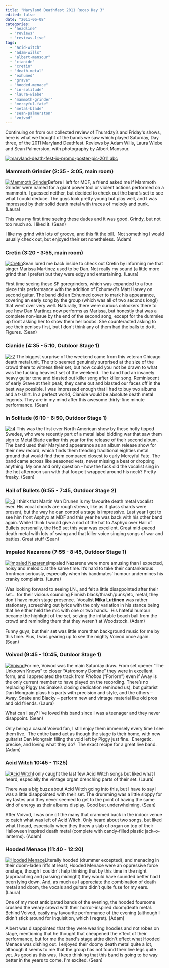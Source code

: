 ```yaml
---
title: "Maryland Deathfest 2011 Recap Day 3"
edited: false
date: "2011-06-08"
categories:
  - "headline"
  - "reviews"
  - "reviews-live"
tags:
  - "acid-witch"
  - "adam-wills"
  - "albert-mansour"
  - "cianide"
  - "cretin"
  - "death-metal"
  - "exhumed"
  - "grave"
  - "hooded-menace"
  - "in-solitude"
  - "laura-wiebe"
  - "mammoth-grinder"
  - "mercyful-fate"
  - "metal-blade"
  - "sean-palmerston"
  - "voivod"
---
```


Continuing on from our collected review of Thursday’s and Friday's shows, here is what we thought of the bands we saw which played Saturday, Day three, of the 2011 Maryland Deathfest. Reviews by Adam Wills, Laura Wiebe and Sean Palmerston, with photography by Albert Mansour.

[![](http://www.hellbound.ca/wp-content/uploads/2011/06/maryland-death-fest-ix-promo-poster-pic-2011-abc.jpg "maryland-death-fest-ix-promo-poster-pic-2011 abc")](http://www.hellbound.ca/wp-content/uploads/2011/06/maryland-death-fest-ix-promo-poster-pic-2011-abc.jpg)

### Mammoth Grinder (2:35 - 3:05, main room)

[![](http://www.hellbound.ca/wp-content/uploads/2011/06/MammothGrinder-150x150.jpg "Mammoth Grinder")](http://www.hellbound.ca/wp-content/uploads/2011/06/MammothGrinder.jpg)Before I left for MDF, a friend asked me if Mammoth Grinder were named for a giant power tool or violent actions performed on a mammoth. I guessed neither, but decided to check out the band’s set to see what I could deduce. The guys look pretty young but play well, and I was impressed by their solid death metal with traces of melody and punk. (Laura)

This was my first time seeing these dudes and it was good. Grindy, but not too much so. I liked it. (Sean)

I like my grind with lots of groove, and this fit the bill.  Not something I would usually check out, but enjoyed their set nonetheless. (Adam)

### Cretin (3:20 - 3:55, main room)

[![](http://www.hellbound.ca/wp-content/uploads/2011/06/Cretin-150x150.jpg "Cretin")](http://www.hellbound.ca/wp-content/uploads/2011/06/Cretin.jpg)Sean lured me back inside to check out Cretin by informing me that singer Marissa Martinez used to be Dan. Not really my sound (a little more grind than I prefer) but they were edgy and entertaining. (Laura)

First time seeing these SF goregrinders, which was expanded to a four piece this performance with the addition of Exhumed's Matt Harvey on second guitar. The band did an Exhumed cover to mark his appearance, covering an early song by the group (which was all of two seconds long!) that went over very well. Naturally, there were curious onlookers there to see how Dan Martinez now performs as Marissa, but honestly that was a complete non-issue by the end of the second song, except for the dummies up front asking her to show them her boobs. She counteracted asking to see their penises first, but I don't think any of them had the balls to do it. Figures. (Sean)

### Cianide (4:35 - 5:10, Outdoor Stage 1)

[![](http://www.hellbound.ca/wp-content/uploads/2011/06/21-150x150.jpg "-2")](http://www.hellbound.ca/wp-content/uploads/2011/06/21.jpg)
The biggest surprise of the weekend came from this veteran Chicago death metal unit. The trio seemed genuinely surprised at the size of the crowd there to witness their set, but how could you not be drawn to what was the fucking heaviest set of the weekend. The band had an insanely heavy guitar tone and blasted out killer song after killer song. Reminiscent of early Grave at their peak, they came out and blasted our faces off in the best way possible. I was impressed enough that I had to buy two albums and a t-shirt. In a perfect world, Cianide would be absolute death metal legends. They are in my mind after this awesome thirty-fine minute performance. (Sean)

### In Solitude (6:10 - 6:50, Outdoor Stage 1)

[![](http://www.hellbound.ca/wp-content/uploads/2011/06/41-150x150.jpg "-4")](http://www.hellbound.ca/wp-content/uploads/2011/06/41.jpg)
This was the first ever North American show by these hotly tipped Swedes, who were recently part of a metal label bidding war that saw them sign to Metal Blade earlier this year for the release of their second album. The band used their Maryland appearance as an album release show for their new record, which finds them treading traditional eighties metal ground that would find them compared closest to early Mercyful Fate. The band came across like seasoned vets, never missing a beat or dropping anything. My one and only question - how the fuck did the vocalist sing in the hot afternoon sun with that fox pelt wrapped around his neck? Pretty freaky. (Sean)

### Hail of Bullets (6:55 - 7:45, Outdoor Stage 2)

[![](http://www.hellbound.ca/wp-content/uploads/2011/06/31-150x150.jpg "-3")](http://www.hellbound.ca/wp-content/uploads/2011/06/31.jpg)
I think that Martin Van Drunen is my favourite death metal vocalist ever. His vocal chords are rough strewn, like as if glass shards were present, but the way he can control a stage is impressive. Last year I got to see him front Asphyx at MDF and this year he was back with his other band again. While I think I would give a nod of the hat to Asphyx over Hail of Bullets personally, the HoB set this year was excellent. Great mid-paced death metal with lots of swing and that killer voice singing songs of war and battles. Great stuff (Sean)

### Impaled Nazarene (7:55 - 8:45, Outdoor Stage 1)

[![](http://www.hellbound.ca/wp-content/uploads/2011/06/Impaled-Nazarene-150x150.jpg "Impaled Nazarene")](http://www.hellbound.ca/wp-content/uploads/2011/06/Impaled-Nazarene.jpg)Impaled Nazarene were more amusing than I expected, noisy and melodic at the same time. It’s hard to take their cantankerous frontman seriously, especially when his bandmates’ humour undermines his cranky complaints. (Laura)

Was looking forward to seeing I.N., and felt a little disappointed after their set... for their vicious sounding Finnish black/thrash/punk/etc, metal, they don't have much stage presence.  Vocalist **Mika Luttinen** was rather stationary, screeching out lyrics with the only variation in his stance being that he either held the mic with one or two hands.  His hateful humour became the highlight of the set, seizing the inflatable beach ball from the crowd and reminding them that they weren't at Woodstock. (Adam)

Funny guys, but their set was little more than background music for me by this time. Plus, I was gearing up to see the mighty Voivod once again. (Sean)

### Voivod (9:45 - 10:45, Outdoor Stage 1)

[![](http://www.hellbound.ca/wp-content/uploads/2011/06/Voivod-150x150.jpg "Voivod")](http://www.hellbound.ca/wp-content/uploads/2011/06/Voivod.jpg)For me, Voivod was the main Saturday draw. From set opener “The Unknown Knows” to closer “Astronomy Domine” they were in excellent form, and I appreciated the track from _Phobos_ (“Forlorn”) even if Away is the only current member to have played on the recording. There’s no replacing Piggy (as Snake’s closing dedication reminded us), but guitarist Dan Mongrain plays his parts with precision and style, and the others – Away, Snake and Blacky – perform new and vintage material like old pros and old friends. (Laura)

What can I say? I've loved this band since I was a teenager and they never disappoint. (Sean)

Only being a casual Voivod fan, I still enjoy them immensely every time I see them live.  The entire band act as though the stage is their home, with new guitarist Dan Mongrain filling the void left by Piggy just fine.  Energetic, precise, and loving what they do?  The exact recipe for a great live band. (Adam)

### Acid Witch 10:45 - 11:25)

[![](http://www.hellbound.ca/wp-content/uploads/2011/06/Acid-Witch-150x150.jpg "Acid Witch")](http://www.hellbound.ca/wp-content/uploads/2011/06/Acid-Witch.jpg)I only caught the last few Acid Witch songs but liked what I heard, especially the vintage organ drenching parts of their set. (Laura)

There was a big buzz about Acid Witch going into this, but I have to say I was a little disappointed with their set. The drumming was a little sloppy for my tastes and they never seemed to get to the point of having the same kind of energy as their albums display. Good but underwhelming. (Sean)

After Voivod, I was one of the many that crammed back in the indoor venue to catch what was left of Acid Witch. Only heard about two songs, but liked what I heard, especially when they threw a slab of organ on top of their Halloween inspired death metal (complete with candy-filled plastic jack-o-lanterns). (Adam)

### Hooded Menace (11:40 - 12:20)

[![](http://www.hellbound.ca/wp-content/uploads/2011/06/Hooded-Menace-150x150.jpg "Hooded Menace")](http://www.hellbound.ca/wp-content/uploads/2011/06/Hooded-Menace.jpg)Literally hooded (drummer excepted), and menacing in their doom-laden riffs at least, Hooded Menace were an oppressive force onstage, though I couldn’t help thinking that by this time in the night (approaching and passing midnight) they would have sounded better had I been lying down. And, as much as I appreciate the combination of death metal and doom, the vocals and guitars didn’t quite fuse for my ears. (Laura)

One of my most anticipated bands of the evening, the hooded foursome crushed the weary crowd with their horror-inspired doom/death metal. Behind Voivod, easily my favourite performance of the evening (although I didn't stick around for Inquisition, which I regret). (Adam)

Albert was disappointed that they were wearing hoodies and not robes on stage, mentioning that he thought that cheapened the effect of their performance, but for me the band's stage attire didn't effect what Hooded Menace was dishing out. I enjoyed their doomy death metal quite a lot, although it seems to me that the group has not found their live legs quite yet. As good as this was, I keep thinking that this band is going to be way better in the years to come. I'm excited. (Sean)
